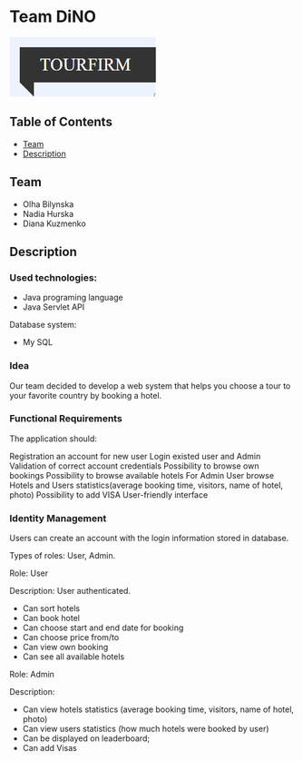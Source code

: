 # Team DiNO
![logo](/images/tourfirmlogo.png)

## Table of Contents
- [Team](#team)
- [Description](#description)

## Team
- Olha Bilynska
- Nadia Hurska
- Diana Kuzmenko
  
## Description
### Used technologies:
- Java programing language
- Java Servlet API

Database system:
- My SQL

### Idea
Our team decided to develop a web system that helps you choose a tour to your favorite country by booking a hotel.

### Functional Requirements
The application should:

Registration an account for new user
Login existed user and Admin
Validation of correct account credentials
Possibility to browse own bookings
Possibility to browse available hotels
For Admin User browse Hotels and Users statistics(average booking time, visitors, name of hotel, photo)
Possibility to add VISA
User-friendly interface

### Identity Management
Users can create an account with the login information stored in database.

Types of roles: User, Admin.

Role: User

Description:
User authenticated.
 - Can sort hotels
 - Can book hotel
 - Can choose start and end date for booking
 - Can choose price from/to
 - Can view own booking
 - Can see all available hotels
 
Role: Admin

 Description:
 - Can view hotels statistics (average booking time, visitors, name of hotel, photo)
 - Can view users statistics (how much hotels were booked by user)
 - Can be displayed on leaderboard;
 - Can add Visas
